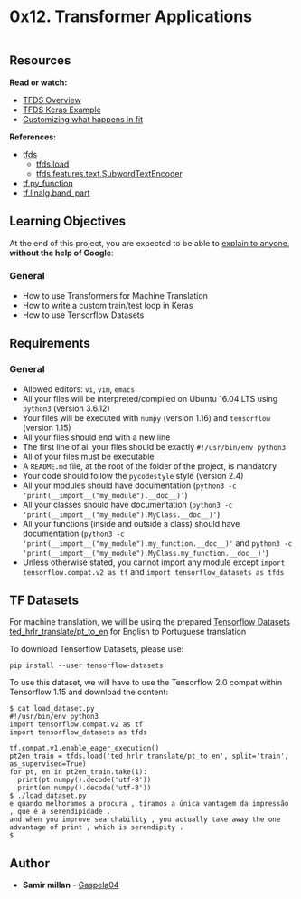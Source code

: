 <h1 class="gap">0x12. Transformer Applications</h1>

<article id="description" class="gap formatted-content">
    <p><img src="https://holbertonintranet.s3.amazonaws.com/uploads/medias/2020/9/2b6bbd4de27e8b9b147fb397906ee5e822fe6fa3.png?X-Amz-Algorithm=AWS4-HMAC-SHA256&amp;X-Amz-Credential=AKIARDDGGGOUWMNL5ANN%2F20210115%2Fus-east-1%2Fs3%2Faws4_request&amp;X-Amz-Date=20210115T165113Z&amp;X-Amz-Expires=86400&amp;X-Amz-SignedHeaders=host&amp;X-Amz-Signature=d7c234b7454add2e3c9790935d1a07eeaeecd9651efa623a210e714e9f5648d4" alt="" style=""></p>

<h2>Resources</h2>

<p><strong>Read or watch:</strong></p>

<ul>
<li><a href="/rltoken/jxxAqYmZVG_896LjsHA0SA" title="TFDS Overview" target="_blank">TFDS Overview</a></li>
<li><a href="/rltoken/3jhsMi8_VIZd2uzlyN-SaQ" title="TFDS Keras Example" target="_blank">TFDS Keras Example</a></li>
<li><a href="/rltoken/PBFAFa4q7sbMhLyrBg84Xg" title="Customizing what happens in fit" target="_blank">Customizing what happens in fit</a></li>
</ul>

<p><strong>References:</strong></p>

<ul>
<li><a href="/rltoken/_Sot-yIEG4acO7oABwji-Q" title="tfds" target="_blank">tfds</a>

<ul>
<li><a href="/rltoken/zlfIaVsEPgK3M-PFqYx8kw" title="tfds.load" target="_blank">tfds.load</a></li>
<li><a href="/rltoken/pVFn4RX89X8AK9l1CICrZw" title="tfds.features.text.SubwordTextEncoder" target="_blank">tfds.features.text.SubwordTextEncoder</a></li>
</ul></li>
<li><a href="/rltoken/C1R6GSnrg7By7F1ZozYALQ" title="tf.py_function" target="_blank">tf.py_function</a></li>
<li><a href="/rltoken/4EiwSWc51djgL5YL8CPyWw" title="tf.linalg.band_part" target="_blank">tf.linalg.band_part</a></li>
</ul>

<h2>Learning Objectives</h2>

<p>At the end of this project, you are expected to be able to <a href="/rltoken/_8t31BZ1oiscVowS0fV5xw" title="explain to anyone" target="_blank">explain to anyone</a>, <strong>without the help of Google</strong>:</p>

<h3>General</h3>

<ul>
<li>How to use Transformers for Machine Translation</li>
<li>How to write a custom train/test loop in Keras</li>
<li>How to use Tensorflow Datasets</li>
</ul>

<h2>Requirements</h2>

<h3>General</h3>

<ul>
<li>Allowed editors: <code>vi</code>, <code>vim</code>, <code>emacs</code></li>
<li>All your files will be interpreted/compiled on Ubuntu 16.04 LTS using <code>python3</code> (version 3.6.12)</li>
<li>Your files will be executed with <code>numpy</code> (version 1.16) and <code>tensorflow</code> (version 1.15)</li>
<li>All your files should end with a new line</li>
<li>The first line of all your files should be exactly <code>#!/usr/bin/env python3</code></li>
<li>All of your files must be executable</li>
<li>A <code>README.md</code> file, at the root of the folder of the project, is mandatory</li>
<li>Your code should follow the <code>pycodestyle</code> style (version 2.4)</li>
<li>All your modules should have documentation (<code>python3 -c 'print(__import__("my_module").__doc__)'</code>)</li>
<li>All your classes should have documentation (<code>python3 -c 'print(__import__("my_module").MyClass.__doc__)'</code>)</li>
<li>All your functions (inside and outside a class) should have documentation (<code>python3 -c 'print(__import__("my_module").my_function.__doc__)'</code> and <code>python3 -c 'print(__import__("my_module").MyClass.my_function.__doc__)'</code>)</li>
<li>Unless otherwise stated, you cannot import any module except <code>import tensorflow.compat.v2 as tf</code> and <code>import tensorflow_datasets as tfds</code></li>
</ul>

<h2>TF Datasets</h2>

<p>For machine translation, we will be using the prepared <a href="/rltoken/JpNiruFnMoCN2ElftkLWUw" title="Tensorflow Datasets" target="_blank">Tensorflow Datasets</a> <a href="/rltoken/w3kBudIiwPqWRxfTEld95g" title="ted_hrlr_translate/pt_to_en" target="_blank">ted_hrlr_translate/pt_to_en</a>  for English to Portuguese translation</p>

<p>To download Tensorflow Datasets, please use:</p>

<pre><code>pip install --user tensorflow-datasets
</code></pre>

<p>To use this dataset, we will have to use the Tensorflow 2.0 compat within Tensorflow 1.15 and download the content:</p>

<pre><code>$ cat load_dataset.py
#!/usr/bin/env python3
import tensorflow.compat.v2 as tf
import tensorflow_datasets as tfds

tf.compat.v1.enable_eager_execution()
pt2en_train = tfds.load('ted_hrlr_translate/pt_to_en', split='train', as_supervised=True)
for pt, en in pt2en_train.take(1):
  print(pt.numpy().decode('utf-8'))
  print(en.numpy().decode('utf-8'))
$ ./load_dataset.py
e quando melhoramos a procura , tiramos a única vantagem da impressão , que é a serendipidade .
and when you improve searchability , you actually take away the one advantage of print , which is serendipity .
$
</code></pre>

  </article>

## Author
* **Samir millan** - [Gaspela04](https://github.com/Gaspela04)